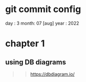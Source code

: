 # git commit config

day : 3
month: 07 [aug]
year : 2022

# chapter 1

## using DB diagrams

> > <https://dbdiagram.io/>
